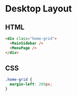 # Desktop Layout

## HTML

```html
<div class="home-grid">
  <MainSidebar />
  <MenuPage />
</div>
```

## CSS

```css
.home-grid {
  margin-left: 200px;
}
```
